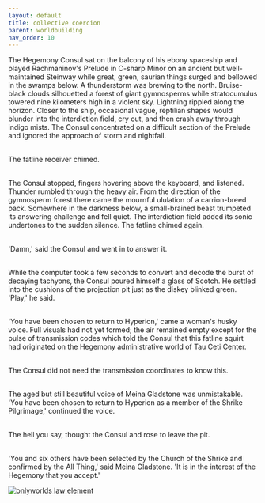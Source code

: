 ```yaml
---
layout: default
title: collective coercion
parent: worldbuilding
nav_order: 10
---
```


<div class="ow-story-box">
  The Hegemony Consul sat on the balcony of his ebony spaceship and played Rachmaninov's Prelude in C-sharp Minor on an ancient but well-maintained Steinway while great, green, saurian things surged and bellowed in the swamps below. A thunderstorm was brewing to the north. Bruise-black clouds silhouetted a forest of giant gymnosperms while stratocumulus towered nine kilometers high in a violent sky. Lightning rippled along the horizon. Closer to the ship, occasional vague, reptilian shapes would blunder into the interdiction field, cry out, and then crash away through indigo mists. The Consul concentrated on a difficult section of the Prelude and ignored the approach of storm and nightfall.<br><br>

  The fatline receiver chimed.<br><br>

  The Consul stopped, fingers hovering above the keyboard, and listened. Thunder rumbled through the heavy air. From the direction of the gymnosperm forest there came the mournful ululation of a carrion-breed pack. Somewhere in the darkness below, a small-brained beast trumpeted its answering challenge and fell quiet. The interdiction field added its sonic undertones to the sudden silence. The fatline chimed again.<br><br>

  'Damn,' said the Consul and went in to answer it.<br><br>

  While the computer took a few seconds to convert and decode the burst of decaying tachyons, the Consul poured himself a glass of Scotch. He settled into the cushions of the projection pit just as the diskey blinked green. 'Play,' he said.<br><br>

  'You have been chosen to return to Hyperion,' came a woman's husky voice. Full visuals had not yet formed; the air remained empty except for the pulse of transmission codes which told the Consul that this fatline squirt had originated on the Hegemony administrative world of Tau Ceti Center.<br><br>

  The Consul did not need the transmission coordinates to know this.<br><br>

  <span class="ow-highlight">The aged but still beautiful voice of Meina Gladstone was unmistakable. 'You have been chosen to return to Hyperion as a member of the Shrike Pilgrimage,' continued the voice.<br><br>

  The hell you say, thought the Consul and rose to leave the pit.<br><br>

  'You and six others have been selected by the Church of the Shrike and confirmed by the All Thing,' said Meina Gladstone. 'It is in the interest of the Hegemony that you accept.'</span>
</div>

<div class="ow-screenshot">
  <a href="https://onlyworlds.com/" target="_blank">
    <img src="/assets/images/screenshots/collective-coercion-onlyworlds-com.png" alt="onlyworlds law element">
  </a>
</div>
